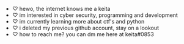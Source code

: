 - ♡ hewo, the internet knows me a keita 
- ♡ im interested in cyber security, programming and development
- ♡ im currently learning more about ctf's and python
- ♡ i deleted my previous github account, stay on a lookout 
- ♡ how to reach me? you can dm me here at keita#0853
<!---
lilprxz/lilprxz is a ✨ special ✨ repository because its `README.md` (this file) appears on your GitHub profile.
You can click the Preview link to take a look at your changes.
--->
